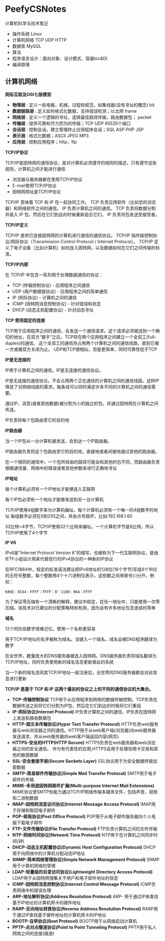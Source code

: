 # PeefyCSNotes

计算机科学与技术笔记

* 操作系统 Linux
* 计算机网络 TCP UDP HTTP
* 数据库 MySQL
* 算法
* 程序语言设计：面向对象、设计模式、容器Ioc&DI
* 编译原理

## 计算机网络

**网际互联及OSI七层模型**

* **物理层** : 定义一些电器，机械，过程和规范，如集线器(没有寻址的概念) bit
* **数据链路层** : 定义如何格式化数据，支持错误检测；以太网   frame
* **网络层** : 定义一个逻辑的寻址，选择最佳路径传输，路由数据包； packet
* **传输层** : 提供可靠和尽力而为的传输；TCP UDP 65535个端口
* **会话层** : 控制会话，建立管理终止应用程序会话；SQL ASP PHP JSP
* **表示层** : 格式化数据；ASCII JPEG MP3
* **应用层** : 控制应用程序；http，ftp

**TCP/IP协议**

TCP/IP是因特网的通信协议，是对计算机必须遵守的规则的描述，只有遵守这些规则，计算机之间才能进行通信

* 浏览器与服务器都在使用TCP/IP协议 
* E-mail使用TCP/IP协议
* 因特网网址是TCP/IP协议

TCP/IP 意味着 TCP 和 IP 在一起协同工作。
TCP 负责应用软件（比如您的浏览器）和网络软件之间的通信。
IP 负责计算机之间的通信。
TCP 负责将数据分割并装入 IP 包，然后在它们到达的时候重新组合它们。
IP 负责将包发送至接受者。

**TCP/IP定义**

TCP/IP 是供已连接因特网的计算机进行通信的通信协议。
TCP/IP 指传输控制协议/网际协议（Transmission Control Protocol / Internet Protocol）。
TCP/IP 定义了电子设备（比如计算机）如何连入因特网，以及数据如何在它们之间传输的标准。

**TCP/IP内部**

在 TCP/IP 中包含一系列用于处理数据通信的协议：
* TCP (传输控制协议) - 应用程序之间通信
* UDP (用户数据报协议) - 应用程序之间的简单通信
* IP (网际协议) - 计算机之间的通信
* ICMP (因特网消息控制协议) - 针对错误和状态
* DHCP (动态主机配置协议) - 针对动态寻址

**TCP 使用固定的连接**

TCP用于应用程序之间的通信，会发送一个通信请求。这个请求必须被送到一个确切的地址，在双方“握手”之后，TCP将在两个应用程序之间建立一个全双工(full-duplex)的通信。
这个全双工的通信将占用两个计算机之间的通信线路，直到它被一方或被双方关闭为止。
UDP和TCP很相似，但是更简单，同时可靠性低于TCP

**IP是无连接的**

IP用于计算机之间的通信，IP是无连接的通信协议。

IP是无连接的通信协议。不会占用两个正在通信的计算机之间的通信线路。这样IP降低了对网络线路的需求。每条线可以同时满足许多不同的计算机之间的通信需要。

通过IP，消息(或者其他数据)被分割为小的独立的包，并通过因特网在计算机之间传送。

IP负责将每个包路由至它的目的地

**IP路由器**

当一个IP包从一台计算机被发送，会到达一个IP路由器。

IP路由器负责将这个包路由至它的目的地，直接地或者间接地通过其他的路由器。

在一个相同的通信中，一个包所经由的路径可能会和其他的包不同，而路由器负责根据通信量、网络中的错误或者其他参数来进行正确地寻址

**IP地址**

每个计算机必须有一个IP地址才能够连入互联网

每个IP包必须有一个地址才能够发送到另一台计算机

TCP/IP使用4组数字来为计算机编址。每个计算机必须有一个唯一的4组数字的地址.每组数字必须在0到255之间，并由点号隔开，比如:192.168.1.60

32比特=4字节，TCP/IP使用32个比特来编址。一个计算机字节是8比特。所以TCP/IP使用了4个字节

**IP V6**

IPv6是"Internet Protocol Version 6"的缩写，也被称为下一代互联网协议，是由IETF小组设计用来代替现行的IPv4协议的一种新的IP协议

在RFC1884中，规定的标准语法建议把IPv6地址的128位(16个字节)写成8个16位的无符号整数，每个整数用4个十六进制位表示，这些数之间用冒号(:)分开，例如：

```
686E：8C64：FFFF：FFFF：0：1180：96A：FFFF
```

为了保证零压缩有一个清晰的解释，建议中规定，在任一地址中，只能使用一次零压缩。该技术对已建议的分配策略特别有用，因为会有许多地址包含连续的零串

**域名**

12个阿拉伯数字很难记忆。使用一个名称更容易

用于TCP/IP地址的名字被称为域名。当键入一个域名，域名会被DNS程序翻译为数字

在全世界，数量庞大的DNS服务器被连入因特网。DNS服务器负责将域名翻译为TCP/IP地址，同时负责使用新的域名信息更新彼此的系统

当一个新的域名连同其TCP/IP地址一起注册后，全世界的DNS服务器都会对此信息进行更新

**TCP/IP 是基于 TCP 和 IP 这两个最初的协议之上的不同的通信协议的大集合。**

* **TCP-传输控制协议**
TCP用于从应用程序到网络的数据传输控制，TCP负责在数据传送之前将它们分割为IP包，然后在它们到达的时候将它们重组
* **IP-网际协议(Internet Protocol)**
IP负责计算机之间的通信，IP负责在因特网上发送和接收数据包
* **HTTP-超文本传输协议(Hyper Text Transfer Protocol)**
HTTP负责web服务器与web浏览器之间的通信。HTTP用于从web客户端(浏览器)向web服务器发送请求，并从web服务器向web客户端返回内容(网页).
* **HTTPS-安全的HTTP(HTTP Secure)**
HTTPS负责在web服务器和web浏览器之间的安全通信。
作为有代表性的应用,HTTPS会用于处理信用卡交易和其他的敏感数据
* **SSL-安全套接字层(Secure Sockets Layer)**
SSL协议用于为安全数据传输加密数据
* **SMTP-简易邮件传输协议(Simple Mail Transfer Protocol)**
SMTP用于电子邮件的传输
* **MIME-多用途因特网邮件扩展(Multi-purpose Internet Mail Extensions)**
MIME协议使SMTP有能力通过TCP/IP网络传输多媒体文件，包括声音，视频和二进制数据
* **IMAP-因特网消息访问协议(Internet Message Access Protocol)**
IMAP用于存储和取回电子邮件
* **POP-邮局协议(Post Office Protocol)**
POP用于从电子邮件服务器向个人电脑下载电子邮件
* **FTP-文件传输协议(File Transfer Protocol)**
FTP负责计算机之间的文件传输
* **NTP-网络时间协议(Network Time Protocol)**
NTP用于在计算机之间同步时间(钟)
* **DHCP-动态主机配置协议(Dynamic Host Configuration Protocol)**
DHCP用于向网络中的计算机分配动态IP地址
* **SNMP-简单网络管理协议(Simple Network Management Protocol)**
SNMP用于计算机网络的管理
* **LDAP-轻量级的目录访问协议(Lightweight Directory Access Protocol)**
LDAP用于从因特网搜集关于用户和电子邮件地址的信息
* **ICMP-因特网消息控制协议(Internet Control Message Protocol)**
ICMP负责网络中的错误处理
* **ARP-地址解析协议(Address Resolution Protocol)**
ARP- 用于通过IP来查找基于IP地址的计算机网卡的硬件地址
* **RARP-反向地址转换协议(Reverse Address Resolution Protocol)**
RARP用于通过IP查找基于硬件地址的计算机网卡的IP地址
* **BOOTP-自举协议(Boot Protocol)**
BOOTP用于从网络启动计算机
* **PPTP-点对点隧道协议(Point to Point Tunneling Protocol)**
PPTP用于私人网络之间的连接(隧道)
